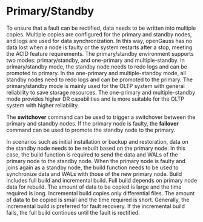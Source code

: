 # Primary/Standby<a name="EN-US_TOPIC_0252569373"></a>

To ensure that a fault can be rectified, data needs to be written into multiple copies. Multiple copies are configured for the primary and standby nodes, and logs are used for data synchronization. In this way, openGauss has no data lost when a node is faulty or the system restarts after a stop, meeting the ACID feature requirements. The primary/standby environment supports two modes: primary/standby, and one-primary and multiple-standby. In primary/standby mode, the standby node needs to redo logs and can be promoted to primary. In the one-primary and multiple-standby mode, all standby nodes need to redo logs and can be promoted to the primary. The primary/standby mode is mainly used for the OLTP system with general reliability to save storage resources. The one-primary and multiple-standby mode provides higher DR capabilities and is more suitable for the OLTP system with higher reliability.

The  **switchover**  command can be used to trigger a switchover between the primary and standby nodes. If the primary node is faulty, the  **failover**  command can be used to promote the standby node to the primary.

In scenarios such as initial installation or backup and restoration, data on the standby node needs to be rebuilt based on the primary node. In this case, the build function is required to send the data and WALs of the primary node to the standby node. When the primary node is faulty and joins again as a standby node, the build function needs to be used to synchronize data and WALs with those of the new primary node. Build includes full build and incremental build. Full build depends on primary node data for rebuild. The amount of data to be copied is large and the time required is long. Incremental build copies only differential files. The amount of data to be copied is small and the time required is short. Generally, the incremental build is preferred for fault recovery. If the incremental build fails, the full build continues until the fault is rectified.


